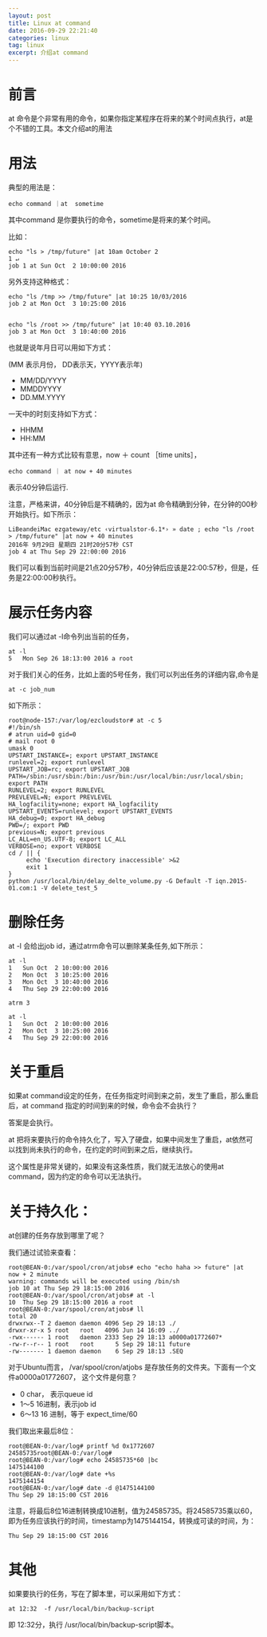 ```yaml
---
layout: post
title: Linux at command
date: 2016-09-29 22:21:40
categories: linux
tag: linux
excerpt: 介绍at command
---
```


# 前言

at 命令是个非常有用的命令，如果你指定某程序在将来的某个时间点执行，at是个不错的工具。本文介绍at的用法


# 用法

典型的用法是：

```
echo command ｜at  sometime
```

其中command 是你要执行的命令，sometime是将来的某个时间。

比如：

```
echo "ls > /tmp/future" |at 10am October 2                                                                 1 ↵
job 1 at Sun Oct  2 10:00:00 2016
```

另外支持这种格式：

```
echo "ls /tmp >> /tmp/future" |at 10:25 10/03/2016
job 2 at Mon Oct  3 10:25:00 2016


echo "ls /root >> /tmp/future" |at 10:40 03.10.2016
job 3 at Mon Oct  3 10:40:00 2016
```

也就是说年月日可以用如下方式：

(MM 表示月份， DD表示天，YYYY表示年)

* MM/DD/YYYY 
* MMDDYYYY
* DD.MM.YYYY

一天中的时刻支持如下方式：

* HHMM
* HH:MM

其中还有一种方式比较有意思，now ＋ count ［time units］，

```
echo command ｜ at now + 40 minutes 
```
表示40分钟后运行.


注意，严格来讲，40分钟后是不精确的，因为at 命令精确到分钟，在分钟的00秒开始执行。如下所示：

```
LiBeandeiMac ezgateway/etc ‹virtualstor-6.1*› » date ; echo "ls /root > /tmp/future" |at now + 40 minutes
2016年 9月29日 星期四 21时20分57秒 CST
job 4 at Thu Sep 29 22:00:00 2016
```

我们可以看到当前时间是21点20分57秒，40分钟后应该是22:00:57秒，但是，任务是22:00:00秒执行。


# 展示任务内容

我们可以通过at -l命令列出当前的任务，

```
at -l
5	Mon Sep 26 18:13:00 2016 a root
```

对于我们关心的任务，比如上面的5号任务，我们可以列出任务的详细内容,命令是

```
at -c job_num
```

如下所示：


```
root@node-157:/var/log/ezcloudstor# at -c 5
#!/bin/sh
# atrun uid=0 gid=0
# mail root 0
umask 0
UPSTART_INSTANCE=; export UPSTART_INSTANCE
runlevel=2; export runlevel
UPSTART_JOB=rc; export UPSTART_JOB
PATH=/sbin:/usr/sbin:/bin:/usr/bin:/usr/local/bin:/usr/local/sbin; export PATH
RUNLEVEL=2; export RUNLEVEL
PREVLEVEL=N; export PREVLEVEL
HA_logfacility=none; export HA_logfacility
UPSTART_EVENTS=runlevel; export UPSTART_EVENTS
HA_debug=0; export HA_debug
PWD=/; export PWD
previous=N; export previous
LC_ALL=en_US.UTF-8; export LC_ALL
VERBOSE=no; export VERBOSE
cd / || {
	 echo 'Execution directory inaccessible' >&2
	 exit 1
}
python /usr/local/bin/delay_delte_volume.py -G Default -T iqn.2015-01.com:1 -V delete_test_5 
```

# 删除任务

at -l 会给出job id，通过atrm命令可以删除某条任务,如下所示：

```
at -l
1	Sun Oct  2 10:00:00 2016
2	Mon Oct  3 10:25:00 2016
3	Mon Oct  3 10:40:00 2016
4	Thu Sep 29 22:00:00 2016

atrm 3

at -l
1	Sun Oct  2 10:00:00 2016
2	Mon Oct  3 10:25:00 2016
4	Thu Sep 29 22:00:00 2016
```
# 关于重启

如果at command设定的任务，在任务指定时间到来之前，发生了重启，那么重启后，at command 指定的时间到来的时候，命令会不会执行？

答案是会执行。

at 把将来要执行的命令持久化了，写入了硬盘，如果中间发生了重启，at依然可以找到尚未执行的命令，在约定的时间到来之后，继续执行。

这个属性是非常关键的，如果没有这条性质，我们就无法放心的使用at command，因为约定的命令可以无法执行。



# 关于持久化：

at创建的任务存放到哪里了呢？

我们通过试验来查看：

```
root@BEAN-0:/var/spool/cron/atjobs# echo "echo haha >> future" |at  now + 2 minute
warning: commands will be executed using /bin/sh
job 10 at Thu Sep 29 18:15:00 2016
root@BEAN-0:/var/spool/cron/atjobs# at -l
10	Thu Sep 29 18:15:00 2016 a root
root@BEAN-0:/var/spool/cron/atjobs# ll
total 20
drwxrwx--T 2 daemon daemon 4096 Sep 29 18:13 ./
drwxr-xr-x 5 root   root   4096 Jun 14 16:09 ../
-rwx------ 1 root   daemon 2333 Sep 29 18:13 a0000a01772607*
-rw-r--r-- 1 root   root      5 Sep 29 18:11 future
-rw------- 1 daemon daemon    6 Sep 29 18:13 .SEQ
```

对于Ubuntu而言， /var/spool/cron/atjobs 是存放任务的文件夹。下面有一个文件a0000a01772607， 这个文件是何意？

* 0  char， 表示queue id
* 1～5  16进制，表示job id
* 6～13 16 进制，等于 expect_time/60

我们取出来最后8位：

```
root@BEAN-0:/var/log# printf %d 0x1772607
24585735root@BEAN-0:/var/log# 
root@BEAN-0:/var/log# echo 24585735*60 |bc
1475144100
root@BEAN-0:/var/log# date +%s
1475144154
root@BEAN-0:/var/log# date -d @1475144100
Thu Sep 29 18:15:00 CST 2016
```

注意，将最后8位16进制转换成10进制，值为24585735。将24585735乘以60，即为任务应该执行的时间，timestamp为1475144154，转换成可读的时间，为：

```
Thu Sep 29 18:15:00 CST 2016
```


# 其他

如果要执行的任务，写在了脚本里，可以采用如下方式：

```
at 12:32  -f /usr/local/bin/backup-script
```

即 12:32分，执行 /usr/local/bin/backup-script脚本。

